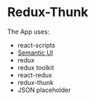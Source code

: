 # Redux-Thunk

The App uses:

- react-scripts
- [Semantic UI](https://semantic-ui.com/)
- redux
- redux toolkit
- react-redux
- redux-thunk
-  JSON placeholder
